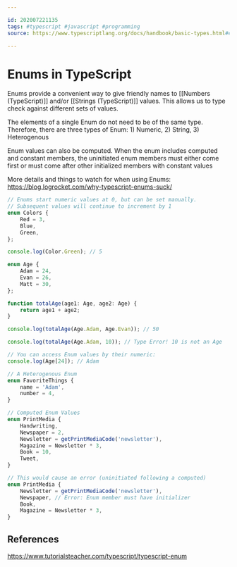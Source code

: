```yaml
---

id: 202007221135
tags: #typescript #javascript #programming
source: https://www.typescriptlang.org/docs/handbook/basic-types.html#enum

---
```


# Enums in TypeScript
Enums provide a convenient way to give friendly names to [[Numbers (TypeScript)]] and/or [[Strings (TypeScript)]] values. This allows us to type check against different sets of values.

The elements of a single Enum do not need to be of the same type. Therefore, there are three types of Enum: 1) Numeric, 2) String, 3) Heterogenous

Enum values can also be computed. When the enum includes computed and constant members, the uninitiated enum members must either come first or must come after other initialized members with constant values

More details and things to watch for when using Enums: https://blog.logrocket.com/why-typescript-enums-suck/

```js
// Enums start numeric values at 0, but can be set manually.
// Subsequent values will continue to increment by 1
enum Colors {
	Red = 3,
	Blue,
	Green,
};

console.log(Color.Green); // 5

enum Age {
	Adam = 24,
	Evan = 26,
	Matt = 30,
};

function totalAge(age1: Age, age2: Age) {
	return age1 + age2;
}

console.log(totalAge(Age.Adam, Age.Evan)); // 50

console.log(totalAge(Age.Adam, 10)); // Type Error! 10 is not an Age

// You can access Enum values by their numeric:
console.log(Age[24]); // Adam

// A Heterogenous Enum
enum FavoriteThings {
	name = 'Adam',
	number = 4,
}

// Computed Enum Values
enum PrintMedia {
	Handwriting,
    Newspaper = 2,
    Newsletter = getPrintMediaCode('newsletter'),
    Magazine = Newsletter * 3,
    Book = 10,
	Tweet,
}

// This would cause an error (uninitiated following a computed)
enum PrintMedia {
    Newsletter = getPrintMediaCode('newsletter'),
    Newspaper, // Error: Enum member must have initializer
    Book,
    Magazine = Newsletter * 3,
}

```


## References
https://www.tutorialsteacher.com/typescript/typescript-enum
